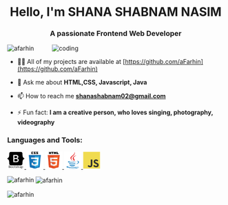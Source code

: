 <h1 align="center">Hello, I'm SHANA SHABNAM NASIM</h1>
<h3 align="center">A passionate Frontend Web Developer</h3>

<img align="right" alt="coding" width="400" src="https://camo.githubusercontent.com/0f2df9c6430300192232520a10bc3f09066cee3c6f1205da8490ac2b1d69d9e5/68747470733a2f2f6d69722d73332d63646e2d63662e626568616e63652e6e65742f70726f6a6563745f6d6f64756c65732f646973702f3630313031343131363737303437352e363036386265666634363430612e676966">


<p align="left"> <img src="https://komarev.com/ghpvc/?username=afarhin&label=Profile%20views&color=0e75b6&style=flat" alt="afarhin" /> </p>

<!-- - 🔭 I’m currently working on **My own portfolio** -->

<!-- - 🌱 I’m currently gaining skill on **Javascript** -->

- 👨‍💻 All of my projects are available at [https://github.com/aFarhin](https://github.com/aFarhin)

- 💬 Ask me about **HTML,CSS, Javascript, Java**

- 📫 How to reach me **shanashabnam02@gmail.com**

- ⚡ Fun fact: **I am a creative person, who loves singing, photography, videography**



<h3 align="left">Languages and Tools:</h3>
<p align="left"> <a href="https://getbootstrap.com" target="_blank" rel="noreferrer"> <img src="https://raw.githubusercontent.com/devicons/devicon/master/icons/bootstrap/bootstrap-plain-wordmark.svg" alt="bootstrap" width="40" height="40"/> </a> <a href="https://www.w3schools.com/css/" target="_blank" rel="noreferrer"> <img src="https://raw.githubusercontent.com/devicons/devicon/master/icons/css3/css3-original-wordmark.svg" alt="css3" width="40" height="40"/> </a> <a href="https://www.w3.org/html/" target="_blank" rel="noreferrer"> <img src="https://raw.githubusercontent.com/devicons/devicon/master/icons/html5/html5-original-wordmark.svg" alt="html5" width="40" height="40"/> </a> <a href="https://www.java.com" target="_blank" rel="noreferrer"> <img src="https://raw.githubusercontent.com/devicons/devicon/master/icons/java/java-original.svg" alt="java" width="40" height="40"/> </a> <a href="https://developer.mozilla.org/en-US/docs/Web/JavaScript" target="_blank" rel="noreferrer"> <img src="https://raw.githubusercontent.com/devicons/devicon/master/icons/javascript/javascript-original.svg" alt="javascript" width="40" height="40"/> </a> </p>

<p><img align="left" src="https://github-readme-stats.vercel.app/api/top-langs?username=afarhin&show_icons=true&locale=en&layout=compact" alt="afarhin" /></p>

<p>&nbsp;<img align="center" src="https://github-readme-stats.vercel.app/api?username=afarhin&show_icons=true&locale=en" alt="afarhin" /></p>

<p><img align="center" src="https://github-readme-streak-stats.herokuapp.com/?user=afarhin&" alt="afarhin" /></p>






